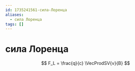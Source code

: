 ```yaml
---
id: 1735241561-сила-Лоренца
aliases:
  - сила Лоренца
tags: []
---
```


# сила Лоренца
$$
F_L = \frac{q}{c} \VecProdSV{v}{B}
$$
